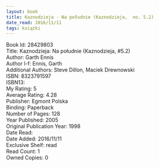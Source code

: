 ```yaml
---
layout: book
title: Kaznodzieja - Na południe (Kaznodzieja,  no. 5.2)
date_read: 2016/11/11
tags: książki
---
```


Book Id: 28429803<br />
Title: Kaznodzieja: Na południe (Kaznodzieja, #5.2)<br />
Author: Garth Ennis<br />
Author l-f: Ennis, Garth<br />
Additional Authors: Steve Dillon, Maciek Drewnowski<br />
ISBN: 8323791597<br />
ISBN13: <br />
My Rating: 5<br />
Average Rating: 4.28<br />
Publisher: Egmont Polska<br />
Binding: Paperback<br />
Number of Pages: 128<br />
Year Published: 2005<br />
Original Publication Year: 1998<br />
Date Read: <br />
Date Added: 2016/11/11<br />
Exclusive Shelf: read<br />
Read Count: 1<br />
Owned Copies: 0<br />


